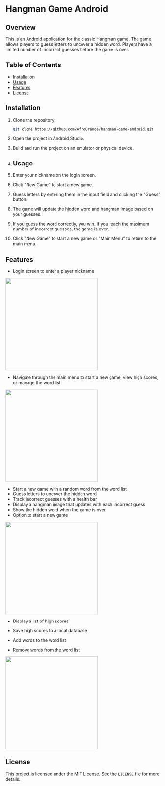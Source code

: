 # Hangman Game Android

## Overview
This is an Android application for the classic Hangman game. The game allows players to guess letters to uncover a hidden word. Players have a limited number of incorrect guesses before the game is over.

## Table of Contents

- [Installation](#installation)
- [Usage](#usage)
- [Features](#features)
- [License](#license)

## Installation
1. Clone the repository:
    ```sh
    git clone https://github.com/AfroOrange/hangman-game-android.git
    ```
2. Open the project in Android Studio.
3. Build and run the project on an emulator or physical device.

4. ## Usage
1. Enter your nickname on the login screen.
2. Click "New Game" to start a new game.
3. Guess letters by entering them in the input field and clicking the "Guess" button.
4. The game will update the hidden word and hangman image based on your guesses.
5. If you guess the word correctly, you win. If you reach the maximum number of incorrect guesses, the game is over.
6. Click "New Game" to start a new game or "Main Menu" to return to the main menu.

## Features
- Login screen to enter a player nickname

<img src="screenshots/login_screenshot.jpg" width="300" alt="">

- Navigate through the main menu to start a new game, view high scores, or manage the word list

<img src="screenshots/mainmenu_screenshot.jpg" width="300" alt="">

- Start a new game with a random word from the word list
- Guess letters to uncover the hidden word
- Track incorrect guesses with a health bar
- Display a hangman image that updates with each incorrect guess
- Show the hidden word when the game is over
- Option to start a new game

<img src="screenshots/game_screenshot.jpg" width="300" alt="">

- Display a list of high scores
- Save high scores to a local database

- Add words to the word list
- Remove words from the word list

<img src="screenshots/wordlist_screenshot.jpg" width="300" alt="">

## License
This project is licensed under the MIT License. See the `LICENSE` file for more details.
